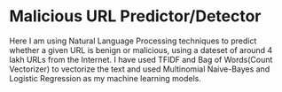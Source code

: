 # Malicious URL Predictor/Detector
Here I am using Natural Language Processing techniques to predict whether a given URL is benign or malicious, using a dateset of around 4 lakh URLs from the Internet.
I have used TFIDF and Bag of Words(Count Vectorizer) to vectorize the text and used Multinomial Naive-Bayes and Logistic Regression as my machine learning models.
